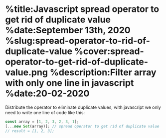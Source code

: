 %title:Javascript spread operator to get rid of duplicate value
%date:September 13th, 2020
%slug:spread-operator-to-rid-of-duplicate-value
%cover:spread-operator-to-get-rid-of-duplicate-value.png
%description:Filter array with only one line in javascript
%date:20-02-2020
==========

Distribute the operator to eliminate duplicate values, with javascript we only need to write one line of code like this:

```javascript
const array = [1, 2, 3, 2, 3, 1];
[...new Set(array)]; // spread operator to get rid of duplicate value
// result = [1, 2, 3];
```
